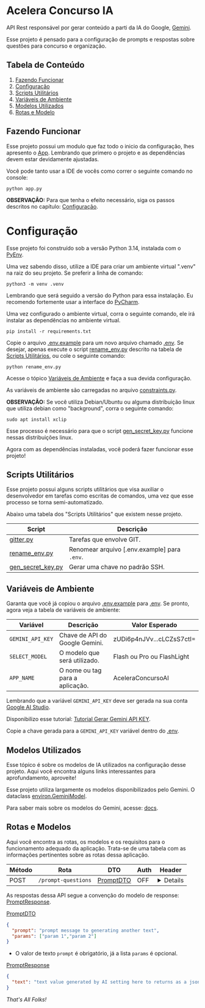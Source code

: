 # Acelera Concurso IA
API Rest responsável por gerar conteúdo a parti da IA do Google, [Gemini](https://gemini.google.com/).

Esse projeto é pensado para a configuração de prompts e respostas sobre questões para concurso e organização.

## Tabela de Conteúdo
1. [Fazendo Funcionar](#fazendo-funcionar)
2. [Configuração](#configuração)
3. [Scripts Utilitários](#scripts-utilitários)
4. [Variáveis de Ambiente](#variáveis-de-ambiente)
5. [Modelos Utilizados](#modelos-utilizados)
6. [Rotas e Modelo](#rotas-e-modelos)

## Fazendo Funcionar
Esse projeto possui um modulo que faz todo o inicio da configuração, lhes apresento o [App](app.py). Lembrando que primero o projeto e as dependências devem
estar devidamente ajustadas.

Você pode tanto usar a IDE de vocês como correr o seguinte comando no console:
```commandline
python app.py
```
**OBSERVAÇÃO:** Para que tenha o efeito necessário, siga os passos descritos no capítulo: [Configuração](#configuração).

# Configuração
Esse projeto foi construído sob a versão Python 3.14, instalada com o [PyEnv](https://github.com/pyenv/pyenv).

Uma vez sabendo disso, utilize a IDE para criar um ambiente virtual ".venv" na raiz do seu projeto. Se preferir a linha de comando:
```commandline
python3 -m venv .venv
```
Lembrando que será seguido a versão do Python para essa instalação. Eu recomendo fortemente usar a interface do [PyCharm](https://www.jetbrains.com/pycharm).

Uma vez configurado o ambiente virtual, corra o seguinte comando, ele irá instalar as dependências no ambiente virtual.
```commandline
pip install -r requirements.txt
```
Copie o arquivo [.env.example](.env.example) para um novo arquivo chamado [.env](.env). Se desejar, apenas execute o script [rename_env.py](rename_env.py) descrito
na tabela de [Scripts Utilitários](#scripts-utilitários), ou cole o seguinte comando:
```commandline
python rename_env.py
```
Acesse o tópico [Variáveis de Ambiente](#variáveis-de-ambiente) e faça a sua devida configuração.

As variáveis de ambiente são carregadas no arquivo [constraints.py](/src/core/constraints.py).

**OBSERVAÇÃO:** Se você utiliza Debian/Ubuntu ou alguma distribuição linux que utiliza debian como "background", corra o seguinte comando:
```commandline
sudo apt install xclip
```
Esse processo é necessário para que o script [gen_secret_key.py](gen_secret_key.py) funcione nessas distribuições linux.

Agora com as dependências instaladas, você poderá fazer funcionar esse projeto!

## Scripts Utilitários
Esse projeto possui alguns scripts utilitários que visa auxiliar o desenvolvedor em tarefas como escritas de comandos, uma vez que esse processo se torna semi-automatizado.

Abaixo uma tabela dos "Scripts Utilitários" que existem nesse projeto.

| Script                                 | Descrição                                    |
|----------------------------------------|----------------------------------------------|
| [gitter.py](gitter.py)                 | Tarefas que envolve GIT.                     |
| [rename_env.py](rename_env.py)         | Renomear arquivo [.env.example] para `.env`. |
| [gen_secret_key.py](gen_secret_key.py) | Gerar uma chave no padrão SSH.               |

## Variáveis de Ambiente
Garanta que você já copiou o arquivo [.env.example](.env.example) para [.env](.env). Se pronto, agora veja a tabela de variáveis de ambiente:

| Variável         | Descrição                       | Valor Esperado             |
|------------------|---------------------------------|----------------------------|
| `GEMINI_API_KEY` | Chave de API do Google Gemini.  | zUDi6p4nJVv...cLCZsS7ctI=  |
| `SELECT_MODEL`   | O modelo que será utilizado.    | Flash ou Pro ou FlashLight |
| `APP_NAME`       | O nome ou tag para a aplicação. | AceleraConcursoAI          |

Lembrando que a variável `GEMINI_API_KEY` deve ser gerada na sua conta [Google AI Studio](https://aistudio.google.com/).

Disponibilizo esse tutorial: [Tutorial Gerar Gemini API KEY](https://ai.google.dev/gemini-api/docs/api-key).

Copie a chave gerada para a `GEMINI_API_KEY` variável dentro do [.env](.env).

## Modelos Utilizados
Esse tópico é sobre os modelos de IA utilizados na configuração desse projeto. Aqui você encontra alguns links interessantes para aprofundamento, aproveite!

Esse projeto utiliza largamente os modelos disponibilizados pelo Gemini. O dataclass [environ.GeminiModel](src/core/constraints.py:#L19).

Para saber mais sobre os modelos do Gemini, acesse: [docs](https://ai.google.dev/gemini-api/docs/models).

## Rotas e Modelos
Aqui você encontra as rotas, os modelos e os requisitos para o funcionamento adequado da aplicação. Trata-se de uma tabela com as informações pertinentes sobre
as rotas dessa aplicação.

| Método | Rota                | DTO                                   | Auth | Header                                                                 |
|--------|---------------------|---------------------------------------|------|------------------------------------------------------------------------|
| POST   | `/prompt-questions` | [PromptDTO](src/models/prompt_dto.py) | OFF  | <details><code>{ "Content-Type": "application/json" }</code></details> |

As respostas dessa API segue a convenção do modelo de response: [PromptResponse](src/models/prompt_resp.py).

[PromptDTO](src/models/prompt_dto.py)
```json
{
  "prompt": "prompt message to generating another text", 
  "params": ["param 1","param 2"]
}
```
* O valor de texto `prompt` é obrigatório, já a lista `params` é opcional.

[PromptResponse](src/models/prompt_resp.py)
```json
{
  "text": "text value generated by AI setting here to returns as a json"
}
```

*That's All Folks!*
